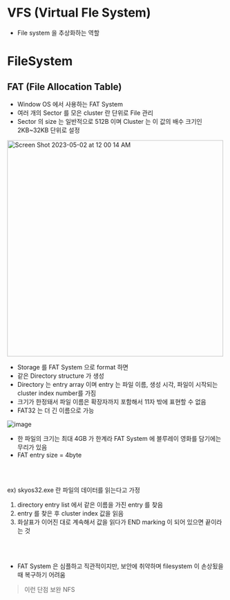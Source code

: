 # VFS (Virtual Fle System)

- File system 을 추상화하는 역할

# FileSystem

## FAT (File Allocation Table)

- Window OS 에서 사용하는 FAT System
- 여러 개의 Sector 를 모은 cluster 란 단위로 File 관리
- Sector 의 size 는 일반적으로 512B 이며 Cluster 는 이 값의 배수 크기인 2KB~32KB 단위로 설정

<img width="500" alt="Screen Shot 2023-05-02 at 12 00 14 AM" src="https://user-images.githubusercontent.com/32635539/235472721-142001c2-749e-4dfb-a25e-99544f421f3b.png">

- Storage 를 FAT System 으로 format 하면
- 같은 Directory structure 가 생성
- Directory 는 entry array 이며 entry 는 파일 이름, 생성 시각, 파일이 시작되는 cluster index number를 가짐
- 크기가 한정돼서 파일 이름은 확장자까지 포함해서 11자 밖에 표현할 수 없음
- FAT32 는 더 긴 이름으로 가능

![image](https://user-images.githubusercontent.com/32635539/235472989-e8c2a015-966d-43fa-b132-0183a530377c.png)

- 한 파일의 크기는 최대 4GB 가 한계라 FAT System 에 블루레이 영화를 담기에는 무리가 있음
- FAT entry size = 4byte

<br/>
<br/>

ex) skyos32.exe 란 파일의 데이터를 읽는다고 가정

1. directory entry list 에서 같은 이름을 가진 entry 를 찾음
2. entry 를 찾은 후 cluster index 값을 읽음
3. 화살표가 이어진 대로 계속해서 값을 읽다가 END marking 이 되어 있으면 끝이라는 것

<br/>
<br/>

- FAT System 은 심플하고 직관적이지만, 보안에 취약하며 filesystem 이 손상됬을 때 복구하기 어려움 


> 이런 단점 보완 NFS
